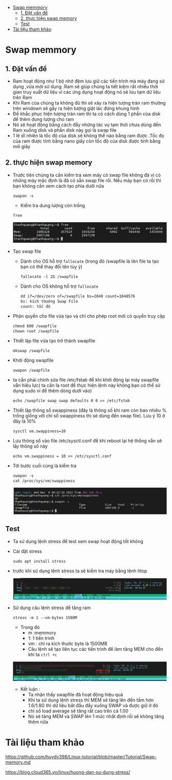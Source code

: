 
- [Swap memmory](#swap-memmory)
  - [1. Đặt vấn đề](#1-đặt-vấn-đề)
  - [2. thực hiện swap memory](#2-thực-hiện-swap-memory)
  - [Test](#test)
- [Tài liệu tham khảo](#tài-liệu-tham-khảo)

# Swap memmory
## 1. Đặt vấn đề
- Ram hoạt động như 1 bộ nhớ đệm lưu giữ các tiến trình mà máy đang sử dụng ,vừa mới sử dụng .Ram sẽ giúp chúng ta tiết kiệm rất nhiều thời gian truy xuất dữ liệu vì các ứng dụng hoạt động nó sẽ lưu tạm dữ liệu trên Ram
- Khi Ram của chúng ta không đủ thì sẽ xảy ra hiện tượng tràn ram thường trên windown sẽ gấy ra hiện tượng giật lác đứng khung hình
- Để khắc phục hiện tượng tràn ram thì ta có cách dùng 1 phần của disk để thêm dung lượng cho ram
- Nó sẽ hoạt động bằng cách đẩy những tác vụ tạm thời chưa dùng đến Ram xuống disk và phần disk này gọi là swap file
- 1 lẽ dĩ nhiên là tốc độ của disk sẽ không thể nào bằng ram được .Tốc đọ của ram được tính bằng nano giây còn tốc độ của disk được tính bằng mili giây

## 2. thực hiện swap memory
- Trước tiên chúng ta cần kiểm tra xem máy có swap file không đã vì có những máy mặc định là đã có sẵn swap file rồi. Nếu máy bạn có rồi thì bạn không cần xem cách tạo phía dưới nữa

    ```
    swapon -s
    ```
    - Kiểm tra dung lượng còn trống

    ```
    free
    ```
    ![Alt](/thuctap/anh/Screenshot_412.png)
- Tạo swap file
  - Dành cho OS hỗ trợ `fallocate` (trong đó /swapfile là tên file ta tạo bạn có thể thay đổi tên tùy ý)
    ```
    fallocate -l 2G /swapfile
    ```
  - Dành cho OS không hỗ trợ `fallocate`
    ```
    dd if=/dev/zero of=/swapfile bs=2048 count=1048576
    bs: kích thướng Swap File
    count: tốc độ
    ```

- Phân quyền cho file vừa tạo và chỉ cho phép root mới có quyền truy cập
  ```
  chmod 600 /swapfile
  chown root /swapfile
  ```
- Thiết lập file vừa tạo trở thành swapfile

    ```
    mkswap /swapfile
    ```
- Khởi động swapfile

    ```
    swapon /swapfile
    ```
- ta cần phải chỉnh sửa file /etc/fstab để khi khởi động lại máy swapfile vẫn hiệu lực( ta cần là root để thực hiện lệnh này không bạn có thể sử dụng sudo vi để thêm dòng dưới vào)
    ```
    echo /swapfile swap swap defaults 0 0 >> /etc/fstab
    ```
- Thiết lập thông số swappiness (đây là thông số khi ram còn bao nhiêu % trống giống với chỉ số swappiness thì sẽ dùng đến swap file). Lưu ý 10 ở đây là 10%

    ```
    sysctl vm.swappiness=10
    ```
- Lưu thông số vào file /etc/sysctl.conf để khi reboot lại hệ thống vẫn sẽ lấy thông số này
    ```
    echo vm.swappiness = 10 >> /etc/sysctl.conf
    ```
- Tới bước cuối cùng là kiểm tra

    ```
    swapon -s
    cat /proc/sys/vm/swappiness
    ```

    ![Alt](/thuctap/anh/Screenshot_411.png)

## Test
- Ta sử dụng lệnh stress để test xem swap hoạt động tốt không
- Cài đặt stress
    ```
    sudo apt install stress
    ```
- trước khi sử dụng lệnh stress ta sẽ kiểm tra máy bằng lệnh htop

    ![Alt](/thuctap/anh/Screenshot_416.png)

- Sử dụng câu lệnh stress để tăng ram
    ```
    stress -m 1 --vm-bytes 1500M
    ```
    - Trong đó 
      - m :memmory
      - 1: 1 tiến trình
      - vm : chỉ ra kích thước byte là 1500MB
      - Câu lệnh sẽ tạo liên tục các tiến trình để làm tăng MEM cho đến khi ta `ctrl +c`

    ![Alt](/thuctap/anh/Screenshot_417.png)

  - Kết luận :
    - Ta nhận thấy swapfile đã hoạt động hiệu quả
    - Khi ta sử dụng lệnh stress thì MEM sẽ tăng lên đến tầm hơn 1.6/1.8G thì dữ liệu bắt đầu đẩy xuống SWAP và được giữ ở đó 
    - chỉ số  load average sẽ tăng rất cao trên cả 1.00
    - Nó sẽ tăng MEM và SWAP lên 1 mức nhất định rồi sẽ không tăng thêm nữa

# Tài liệu tham khảo
https://github.com/huydv398/Linux-tutorial/blob/master/Tutorial/Swap-memory.md

https://blog.cloud365.vn/linux/huong-dan-su-dung-stress/